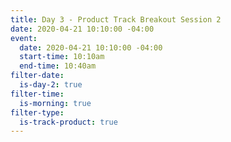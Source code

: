 ```yaml
---
title: Day 3 - Product Track Breakout Session 2
date: 2020-04-21 10:10:00 -04:00
event:
  date: 2020-04-21 10:10:00 -04:00
  start-time: 10:10am
  end-time: 10:40am
filter-date:
  is-day-2: true
filter-time:
  is-morning: true
filter-type:
  is-track-product: true
---
```


